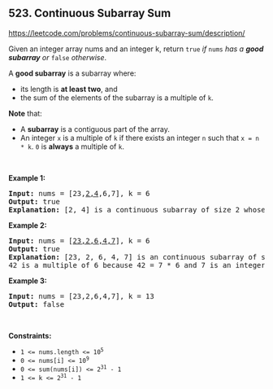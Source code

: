 ## 523. Continuous Subarray Sum

<https://leetcode.com/problems/continuous-subarray-sum/description/>

<div class="elfjS" data-track-load="description_content"><p>Given an integer array nums and an integer k, return <code>true</code> <em>if </em><code>nums</code><em> has a <strong>good subarray</strong> or </em><code>false</code><em> otherwise</em>.</p>

<p>A <strong>good subarray</strong> is a subarray where:</p>

<ul>
 <li>its length is <strong>at least two</strong>, and</li>
 <li>the sum of the elements of the subarray is a multiple of <code>k</code>.</li>
</ul>

<p><strong>Note</strong> that:</p>

<ul>
 <li>A <strong>subarray</strong> is a contiguous part of the array.</li>
 <li>An integer <code>x</code> is a multiple of <code>k</code> if there exists an integer <code>n</code> such that <code>x = n * k</code>. <code>0</code> is <strong>always</strong> a multiple of <code>k</code>.</li>
</ul>

<p>&nbsp;</p>
<p><strong class="example">Example 1:</strong></p>

<pre><strong>Input:</strong> nums = [23,<u>2,4</u>,6,7], k = 6
<strong>Output:</strong> true
<strong>Explanation:</strong> [2, 4] is a continuous subarray of size 2 whose elements sum up to 6.
</pre>

<p><strong class="example">Example 2:</strong></p>

<pre><strong>Input:</strong> nums = [<u>23,2,6,4,7</u>], k = 6
<strong>Output:</strong> true
<strong>Explanation:</strong> [23, 2, 6, 4, 7] is an continuous subarray of size 5 whose elements sum up to 42.
42 is a multiple of 6 because 42 = 7 * 6 and 7 is an integer.
</pre>

<p><strong class="example">Example 3:</strong></p>

<pre><strong>Input:</strong> nums = [23,2,6,4,7], k = 13
<strong>Output:</strong> false
</pre>

<p>&nbsp;</p>
<p><strong>Constraints:</strong></p>

<ul>
 <li><code>1 &lt;= nums.length &lt;= 10<sup>5</sup></code></li>
 <li><code>0 &lt;= nums[i] &lt;= 10<sup>9</sup></code></li>
 <li><code>0 &lt;= sum(nums[i]) &lt;= 2<sup>31</sup> - 1</code></li>
 <li><code>1 &lt;= k &lt;= 2<sup>31</sup> - 1</code></li>
</ul>
</div>
